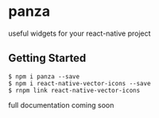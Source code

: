 # panza
useful widgets for your react-native project

## Getting Started
```
$ npm i panza --save
$ npm i react-native-vector-icons --save
$ rnpm link react-native-vector-icons
```

full documentation coming soon
